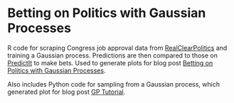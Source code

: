 # Betting on Politics with Gaussian Processes

R code for scraping Congress job approval data from <a href='http://www.realclearpolitics.com/epolls/other/congressional_job_approval-903.html'>RealClearPolitics<a/> and training a Gaussian process. Predictions are then compared to those on <a href='https://www.predictit.org/'> PredictIt</a> to make bets. Used to generate plots for blog post <a href='http://www.keyonvafa.com/gp-predictit'>Betting on Politics with Gaussian Processes</a>.

Also includes Python code for sampling from a Gaussian process, which generated plot for blog post <a href='http://www.keyonvafa.com/gp-tutorial'>GP Tutorial</a>.
